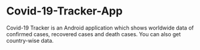 # Covid-19-Tracker-App
Covid-19 Tracker is an Android application which shows worldwide data of confirmed cases, recovered cases and death cases. You can also get country-wise data.
